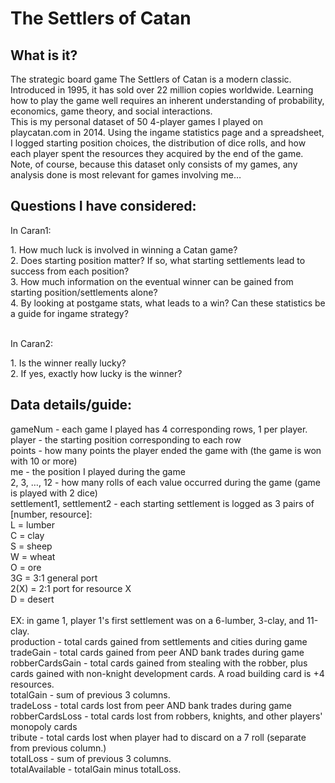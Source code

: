 # The Settlers of Catan

## What is it?
The strategic board game The Settlers of Catan is a modern classic. Introduced in 1995, it has sold over 22 million copies worldwide. Learning how to play the game well requires an inherent understanding of probability, economics, game theory, and social interactions. 
<br>
This is my personal dataset of 50 4-player games I played on playcatan.com in 2014. Using the ingame statistics page and a spreadsheet, I logged starting position choices, the distribution of dice rolls, and how each player spent the resources they acquired by the end of the game. Note, of course, because this dataset only consists of my games, any analysis done is most relevant for games involving me…

## Questions I have considered:
In Caran1:
<p>
  1. How much luck is involved in winning a Catan game?<br>
  2. Does starting position matter? If so, what starting settlements lead to success from each position?<br>
  3. How much information on the eventual winner can be gained from starting position/settlements alone?<br>
  4. By looking at postgame stats, what leads to a win? Can these statistics be a guide for ingame strategy?
</p>
<br>
In Caran2: 
<br>
<p>
  1. Is the winner really lucky?<br>
  2. If yes, exactly how lucky is the winner?
</p>

## Data details/guide:
gameNum - each game I played has 4 corresponding rows, 1 per player.<br>
player - the starting position corresponding to each row<br>
points - how many points the player ended the game with (the game is won with 10 or more)<br>
me - the position I played during the game<br>
2, 3, …, 12 - how many rolls of each value occurred during the game (game is played with 2 dice)<br>
settlement1, settlement2 - each starting settlement is logged as 3 pairs of [number, resource]:<br>
L = lumber<br>
C = clay<br>
S = sheep<br>
W = wheat<br>
O = ore<br>
3G = 3:1 general port<br>
2(X) = 2:1 port for resource X<br>
D = desert <br><br>
EX: in game 1, player 1's first settlement was on a 6-lumber, 3-clay, and 11-clay.<br>
production - total cards gained from settlements and cities during game<br>
tradeGain - total cards gained from peer AND bank trades during game<br>
robberCardsGain - total cards gained from stealing with the robber, plus cards gained with non-knight development cards. A road building card is +4 resources. <br>
totalGain - sum of previous 3 columns.<br>
tradeLoss - total cards lost from peer AND bank trades during game<br>
robberCardsLoss - total cards lost from robbers, knights, and other players' monopoly cards<br>
tribute - total cards lost when player had to discard on a 7 roll (separate from previous column.)<br>
totalLoss - sum of previous 3 columns.<br>
totalAvailable - totalGain minus totalLoss.<br>
